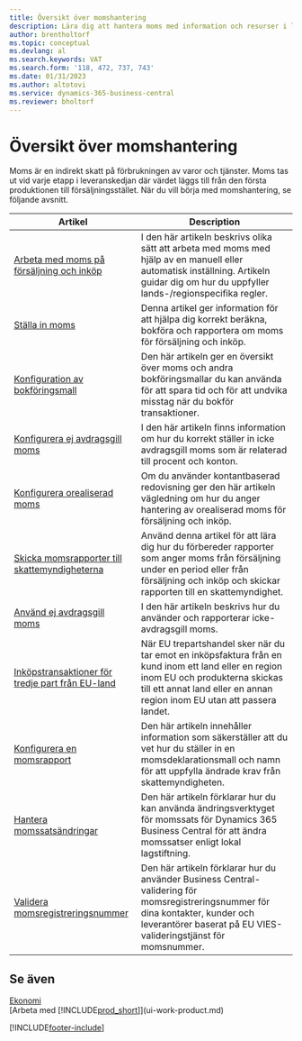 ```yaml
---
title: Översikt över momshantering
description: Lära dig att hantera moms med information och resurser i listan.
author: brentholtorf
ms.topic: conceptual
ms.devlang: al
ms.search.keywords: VAT
ms.search.form: '118, 472, 737, 743'
ms.date: 01/31/2023
ms.author: altotovi
ms.service: dynamics-365-business-central
ms.reviewer: bholtorf
---
```

# <a name="vat-management-overview"></a>Översikt över momshantering
Moms är en indirekt skatt på förbrukningen av varor och tjänster. Moms tas ut vid varje etapp i leveranskedjan där värdet läggs till från den första produktionen till försäljningsstället. När du vill börja med momshantering, se följande avsnitt.  

|  Artikel  |  Description  |  
|--------|--------------|  
| [Arbeta med moms på försäljning och inköp](finance-work-with-vat.md) | I den här artikeln beskrivs olika sätt att arbeta med moms med hjälp av en manuell eller automatisk inställning. Artikeln guidar dig om hur du uppfyller lands-/regionspecifika regler.|
| [Ställa in moms](finance-setup-vat.md) | Denna artikel ger information för att hjälpa dig korrekt beräkna, bokföra och rapportera om moms för försäljning och inköp.|
| [Konfiguration av bokföringsmall](finance-posting-groups.md#tax-posting-groups) | Den här artikeln ger en översikt över moms och andra bokföringsmallar du kan använda för att spara tid och för att undvika misstag när du bokför transaktioner.|
| [Konfigurera ej avdragsgill moms](finance-setup-nondeductible-vat.md) | I den här artikeln finns information om hur du korrekt ställer in icke avdragsgill moms som är relaterad till procent och konton.|
| [Konfigurera orealiserad moms](finance-setup-unrealized-vat.md) | Om du använder kontantbaserad redovisning ger den här artikeln vägledning om hur du anger hantering av orealiserad moms för försäljning och inköp.|
| [Skicka momsrapporter till skattemyndigheterna](finance-how-report-vat.md) | Använd denna artikel för att lära dig hur du förbereder rapporter som anger moms från försäljning under en period eller från försäljning och inköp och skickar rapporten till en skattemyndighet.|
| [Använd ej avdragsgill moms](finance-how-use-non-deductible-vat.md) | I den här artikeln beskrivs hur du använder och rapporterar icke-avdragsgill moms.| 
| [Inköpstransaktioner för tredje part från EU-land](finance-how-to-eu3party-trade-purchase.md) | När EU trepartshandel sker när du tar emot en inköpsfaktura från en kund inom ett land eller en region inom EU och produkterna skickas till ett annat land eller en annan region inom EU utan att passera landet.|  
| [Konfigurera en momsrapport](finance-how-setup-vat-statement.md) | Den här artikeln innehåller information som säkerställer att du vet hur du ställer in en momsdeklarationsmall och namn för att uppfylla ändrade krav från skattemyndigheten.|
| [Hantera momssatsändringar](finance-how-use-vat-rate-change-tool.md) | Den här artikeln förklarar hur du kan använda ändringsverktyget för momssats för Dynamics 365 Business Central för att ändra momssatser enligt lokal lagstiftning.|
| [Validera momsregistreringsnummer](finance-how-validate-vat-registration-number.md) | Den här artikeln förklarar hur du använder Business Central-validering för momsregistreringsnummer för dina kontakter, kunder och leverantörer baserat på EU VIES-valideringstjänst för momsnummer.|


## <a name="see-also"></a>Se även
[Ekonomi](finance.md)  
[Arbeta med [!INCLUDE[prod_short](includes/prod_short.md)]](ui-work-product.md)


[!INCLUDE[footer-include](includes/footer-banner.md)]
